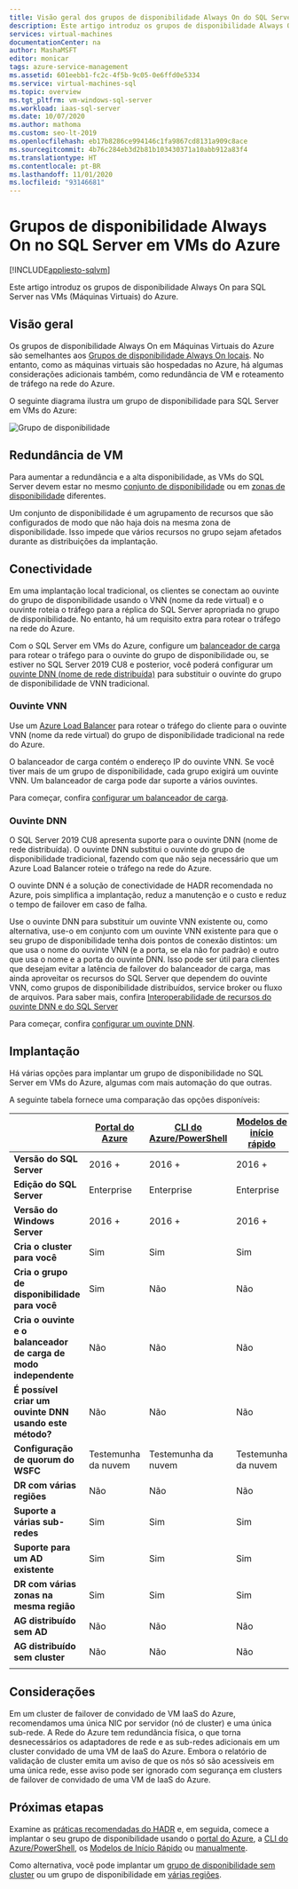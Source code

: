 ```yaml
---
title: Visão geral dos grupos de disponibilidade Always On do SQL Server
description: Este artigo introduz os grupos de disponibilidade Always On do SQL Server nas Máquinas Virtuais do Azure.
services: virtual-machines
documentationCenter: na
author: MashaMSFT
editor: monicar
tags: azure-service-management
ms.assetid: 601eebb1-fc2c-4f5b-9c05-0e6ffd0e5334
ms.service: virtual-machines-sql
ms.topic: overview
ms.tgt_pltfrm: vm-windows-sql-server
ms.workload: iaas-sql-server
ms.date: 10/07/2020
ms.author: mathoma
ms.custom: seo-lt-2019
ms.openlocfilehash: eb17b8286ce994146c1fa9867cd8131a909c8ace
ms.sourcegitcommit: 4b76c284eb3d2b81b103430371a10abb912a83f4
ms.translationtype: HT
ms.contentlocale: pt-BR
ms.lasthandoff: 11/01/2020
ms.locfileid: "93146681"
---
```

# <a name="always-on-availability-group-on-sql-server-on-azure-vms"></a>Grupos de disponibilidade Always On no SQL Server em VMs do Azure
[!INCLUDE[appliesto-sqlvm](../../includes/appliesto-sqlvm.md)]

Este artigo introduz os grupos de disponibilidade Always On para SQL Server nas VMs (Máquinas Virtuais) do Azure. 

## <a name="overview"></a>Visão geral

Os grupos de disponibilidade Always On em Máquinas Virtuais do Azure são semelhantes aos [Grupos de disponibilidade Always On locais](/sql/database-engine/availability-groups/windows/always-on-availability-groups-sql-server). No entanto, como as máquinas virtuais são hospedadas no Azure, há algumas considerações adicionais também, como redundância de VM e roteamento de tráfego na rede do Azure. 

O seguinte diagrama ilustra um grupo de disponibilidade para SQL Server em VMs do Azure:

![Grupo de disponibilidade](./media/availability-group-overview/00-EndstateSampleNoELB.png)


## <a name="vm-redundancy"></a>Redundância de VM 

Para aumentar a redundância e a alta disponibilidade, as VMs do SQL Server devem estar no mesmo [conjunto de disponibilidade](../../../virtual-machines/windows/tutorial-availability-sets.md#availability-set-overview) ou em [zonas de disponibilidade](../../../availability-zones/az-overview.md) diferentes.

Um conjunto de disponibilidade é um agrupamento de recursos que são configurados de modo que não haja dois na mesma zona de disponibilidade. Isso impede que vários recursos no grupo sejam afetados durante as distribuições da implantação. 


## <a name="connectivity"></a>Conectividade 

Em uma implantação local tradicional, os clientes se conectam ao ouvinte do grupo de disponibilidade usando o VNN (nome da rede virtual) e o ouvinte roteia o tráfego para a réplica do SQL Server apropriada no grupo de disponibilidade. No entanto, há um requisito extra para rotear o tráfego na rede do Azure. 

Com o SQL Server em VMs do Azure, configure um [balanceador de carga](availability-group-vnn-azure-load-balancer-configure.md) para rotear o tráfego para o ouvinte do grupo de disponibilidade ou, se estiver no SQL Server 2019 CU8 e posterior, você poderá configurar um [ouvinte DNN (nome de rede distribuída)](availability-group-distributed-network-name-dnn-listener-configure.md) para substituir o ouvinte do grupo de disponibilidade de VNN tradicional. 


### <a name="vnn-listener"></a>Ouvinte VNN 

Use um [Azure Load Balancer](../../../load-balancer/load-balancer-overview.md) para rotear o tráfego do cliente para o ouvinte VNN (nome da rede virtual) do grupo de disponibilidade tradicional na rede do Azure. 

O balanceador de carga contém o endereço IP do ouvinte VNN. Se você tiver mais de um grupo de disponibilidade, cada grupo exigirá um ouvinte VNN. Um balanceador de carga pode dar suporte a vários ouvintes.

Para começar, confira [configurar um balanceador de carga](availability-group-vnn-azure-load-balancer-configure.md). 

### <a name="dnn-listener"></a>Ouvinte DNN

O SQL Server 2019 CU8 apresenta suporte para o ouvinte DNN (nome de rede distribuída). O ouvinte DNN substitui o ouvinte do grupo de disponibilidade tradicional, fazendo com que não seja necessário que um Azure Load Balancer roteie o tráfego na rede do Azure. 

O ouvinte DNN é a solução de conectividade de HADR recomendada no Azure, pois simplifica a implantação, reduz a manutenção e o custo e reduz o tempo de failover em caso de falha. 

Use o ouvinte DNN para substituir um ouvinte VNN existente ou, como alternativa, use-o em conjunto com um ouvinte VNN existente para que o seu grupo de disponibilidade tenha dois pontos de conexão distintos: um que usa o nome do ouvinte VNN (e a porta, se ela não for padrão) e outro que usa o nome e a porta do ouvinte DNN. Isso pode ser útil para clientes que desejam evitar a latência de failover do balanceador de carga, mas ainda aproveitar os recursos do SQL Server que dependem do ouvinte VNN, como grupos de disponibilidade distribuídos, service broker ou fluxo de arquivos. Para saber mais, confira [Interoperabilidade de recursos do ouvinte DNN e do SQL Server](availability-group-dnn-interoperability.md)

Para começar, confira [configurar um ouvinte DNN](availability-group-distributed-network-name-dnn-listener-configure.md).


## <a name="deployment"></a>Implantação 

Há várias opções para implantar um grupo de disponibilidade no SQL Server em VMs do Azure, algumas com mais automação do que outras. 

A seguinte tabela fornece uma comparação das opções disponíveis: 

| |**[Portal do Azure](availability-group-azure-portal-configure.md)**|**[CLI do Azure/PowerShell](./availability-group-az-commandline-configure.md)**|**[Modelos de início rápido](availability-group-quickstart-template-configure.md)**|**[Manual](availability-group-manually-configure-prerequisites-tutorial.md)** | 
|---------|---------|---------|--------- |---------|
|**Versão do SQL Server** |2016 + |2016 +|2016 +|2012 +|
|**Edição do SQL Server** |Enterprise |Enterprise |Enterprise |Enterprise, Standard|
|**Versão do Windows Server**| 2016 + | 2016 + | 2016 + | Tudo| 
|**Cria o cluster para você**|Sim|Sim | Sim |Não|
|**Cria o grupo de disponibilidade para você** |Sim |Não|Não|Não|
|**Cria o ouvinte e o balanceador de carga de modo independente** |Não|Não|Não|Sim|
|**É possível criar um ouvinte DNN usando este método?**|Não|Não|Não|Sim|
|**Configuração de quorum do WSFC**|Testemunha da nuvem|Testemunha da nuvem|Testemunha da nuvem|Tudo|
|**DR com várias regiões** |Não|Não|Não|Sim|
|**Suporte a várias sub-redes** |Sim|Sim|Sim|Sim|
|**Suporte para um AD existente**|Sim|Sim|Sim|Sim|
|**DR com várias zonas na mesma região**|Sim|Sim|Sim|Sim|
|**AG distribuído sem AD**|Não|Não|Não|Sim|
|**AG distribuído sem cluster** |Não|Não|Não|Sim|
||||||



## <a name="considerations"></a>Considerações 

Em um cluster de failover de convidado de VM IaaS do Azure, recomendamos uma única NIC por servidor (nó de cluster) e uma única sub-rede. A Rede do Azure tem redundância física, o que torna desnecessários os adaptadores de rede e as sub-redes adicionais em um cluster convidado de uma VM de IaaS do Azure. Embora o relatório de validação de cluster emita um aviso de que os nós só são acessíveis em uma única rede, esse aviso pode ser ignorado com segurança em clusters de failover de convidado de uma VM de IaaS do Azure. 

## <a name="next-steps"></a>Próximas etapas

Examine as [práticas recomendadas do HADR](hadr-cluster-best-practices.md) e, em seguida, comece a implantar o seu grupo de disponibilidade usando o [portal do Azure](availability-group-azure-portal-configure.md), a [CLI do Azure/PowerShell](./availability-group-az-commandline-configure.md), os [Modelos de Início Rápido](availability-group-quickstart-template-configure.md) ou [manualmente](availability-group-manually-configure-prerequisites-tutorial.md).

Como alternativa, você pode implantar um [grupo de disponibilidade sem cluster](availability-group-clusterless-workgroup-configure.md) ou um grupo de disponibilidade em [várias regiões](availability-group-manually-configure-multiple-regions.md).
